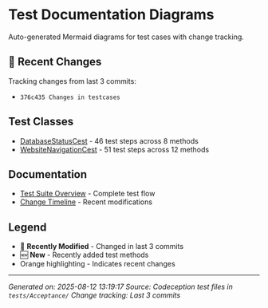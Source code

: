 # Test Documentation Diagrams

Auto-generated Mermaid diagrams for test cases with change tracking.

## 🔄 Recent Changes

Tracking changes from last 3 commits:
- `376c435 Changes in testcases`

## Test Classes

- [DatabaseStatusCest](databasestatuscest.md) - 46 test steps across 8 methods
- [WebsiteNavigationCest](websitenavigationcest.md) - 51 test steps across 12 methods

## Documentation

- [Test Suite Overview](overview.md) - Complete test flow
- [Change Timeline](changelog.md) - Recent modifications

## Legend

- 🔄 **Recently Modified** - Changed in last 3 commits
- 🆕 **New** - Recently added test methods
- Orange highlighting - Indicates recent changes

---

*Generated on: 2025-08-12 13:19:17*
*Source: Codeception test files in `tests/Acceptance/`*
*Change tracking: Last 3 commits*
